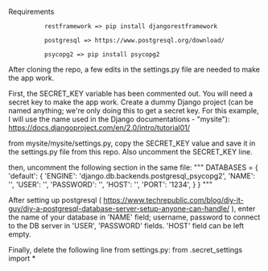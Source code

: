 Requirements
              
              restframework => pip install djangorestframework
              
              postgresql => https://www.postgresql.org/download/
              
              psycopg2 => pip install psycopg2

After cloning the repo, a few edits in the settings.py file are needed to make the app work.

First, the SECRET_KEY variable has been commented out. You will need a secret key to make the app work. Create a dummy Django project
(can be named anything; we're only doing this to get a secret key. For this example, I will use the name used in the Django documentations - "mysite"):
https://docs.djangoproject.com/en/2.0/intro/tutorial01/

from mysite/mysite/settings.py, copy the SECRET_KEY value and save it in the settings.py file from this repo. Also uncomment the SECRET_KEY line.

then, uncomment the following section in the same file:
"""
DATABASES = {
    'default': {
        'ENGINE': 'django.db.backends.postgresql_psycopg2',
        'NAME': '',
        'USER': '',
        'PASSWORD': '',
        'HOST': '',
        'PORT': '1234',
    }
}
"""

After setting up postgresql ( https://www.techrepublic.com/blog/diy-it-guy/diy-a-postgresql-database-server-setup-anyone-can-handle/ ),
enter the name of your database in 'NAME' field; username, password to connect to the DB server in 'USER', 'PASSWORD' fields. 'HOST' field can be
left empty.

Finally, delete the following line from settings.py:
from .secret_settings import *
